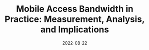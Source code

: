 ---
title: "Mobile Access Bandwidth in Practice: Measurement, Analysis, and Implications"
collection: publications
permalink: /publication/mobile-bandwidth
date: 2022-08-22
venue: "SIGCOMM'22"
type: 'conf'
selected: 'true'
pdf: 'sigcomm22-bandwidth.pdf'
authors: 'Xinlei Yang, Hao Lin, Zhenhua Li, Feng Qian, Xingyao Li, Zhiming He, Xudong Wu, Xianlong Wang, Yunhao Liu, Zhi Liao, Daqiang Hu, Tianyin Xu'
repo: 'https://mobilebandwidth.github.io/'
slide: 'sigcomm22-bandwidth-slide'
talk: https://drive.google.com/file/d/1HWXAQ1XszhsnflppBANF_fjH2fZ6dJ_7/view?usp=sharing
---